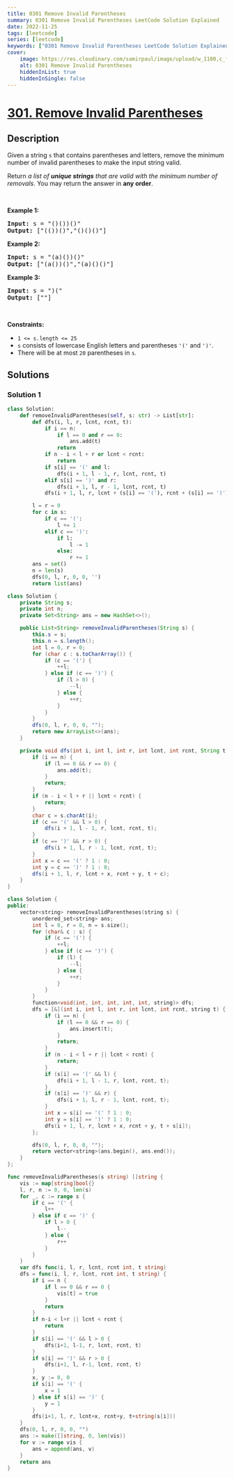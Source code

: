 ```yaml
---
title: 0301 Remove Invalid Parentheses
summary: 0301 Remove Invalid Parentheses LeetCode Solution Explained
date: 2022-11-25
tags: [leetcode]
series: [leetcode]
keywords: ["0301 Remove Invalid Parentheses LeetCode Solution Explained in all languages", "0301 Remove Invalid Parentheses", "LeetCode", "leetcode solution in Python3 C++ Java Go PHP Ruby Swift TypeScript Rust C# JavaScript C", "GeeksforGeeks", "InterviewBit", "Coding Ninjas", "HackerRank", "HackerEarth", "CodeChef", "TopCoder", "AlgoExpert", "freeCodeCamp", "Codeforces", "GitHub", "AtCoder", "Samir Paul"]
cover:
    image: https://res.cloudinary.com/samirpaul/image/upload/w_1100,c_fit,co_rgb:FFFFFF,l_text:Arial_75_bold:0301 Remove Invalid Parentheses - Solution Explained/problem-solving.webp
    alt: 0301 Remove Invalid Parentheses
    hiddenInList: true
    hiddenInSingle: false
---
```



# [301. Remove Invalid Parentheses](https://leetcode.com/problems/remove-invalid-parentheses)


## Description

<p>Given a string <code>s</code> that contains parentheses and letters, remove the minimum number of invalid parentheses to make the input string valid.</p>

<p>Return <em>a list of <strong>unique strings</strong> that are valid with the minimum number of removals</em>. You may return the answer in <strong>any order</strong>.</p>

<p>&nbsp;</p>
<p><strong class="example">Example 1:</strong></p>

<pre>
<strong>Input:</strong> s = &quot;()())()&quot;
<strong>Output:</strong> [&quot;(())()&quot;,&quot;()()()&quot;]
</pre>

<p><strong class="example">Example 2:</strong></p>

<pre>
<strong>Input:</strong> s = &quot;(a)())()&quot;
<strong>Output:</strong> [&quot;(a())()&quot;,&quot;(a)()()&quot;]
</pre>

<p><strong class="example">Example 3:</strong></p>

<pre>
<strong>Input:</strong> s = &quot;)(&quot;
<strong>Output:</strong> [&quot;&quot;]
</pre>

<p>&nbsp;</p>
<p><strong>Constraints:</strong></p>

<ul>
	<li><code>1 &lt;= s.length &lt;= 25</code></li>
	<li><code>s</code> consists of lowercase English letters and parentheses <code>&#39;(&#39;</code> and <code>&#39;)&#39;</code>.</li>
	<li>There will be at most <code>20</code> parentheses in <code>s</code>.</li>
</ul>

## Solutions

### Solution 1

<!-- tabs:start -->

```python
class Solution:
    def removeInvalidParentheses(self, s: str) -> List[str]:
        def dfs(i, l, r, lcnt, rcnt, t):
            if i == n:
                if l == 0 and r == 0:
                    ans.add(t)
                return
            if n - i < l + r or lcnt < rcnt:
                return
            if s[i] == '(' and l:
                dfs(i + 1, l - 1, r, lcnt, rcnt, t)
            elif s[i] == ')' and r:
                dfs(i + 1, l, r - 1, lcnt, rcnt, t)
            dfs(i + 1, l, r, lcnt + (s[i] == '('), rcnt + (s[i] == ')'), t + s[i])

        l = r = 0
        for c in s:
            if c == '(':
                l += 1
            elif c == ')':
                if l:
                    l -= 1
                else:
                    r += 1
        ans = set()
        n = len(s)
        dfs(0, l, r, 0, 0, '')
        return list(ans)
```

```java
class Solution {
    private String s;
    private int n;
    private Set<String> ans = new HashSet<>();

    public List<String> removeInvalidParentheses(String s) {
        this.s = s;
        this.n = s.length();
        int l = 0, r = 0;
        for (char c : s.toCharArray()) {
            if (c == '(') {
                ++l;
            } else if (c == ')') {
                if (l > 0) {
                    --l;
                } else {
                    ++r;
                }
            }
        }
        dfs(0, l, r, 0, 0, "");
        return new ArrayList<>(ans);
    }

    private void dfs(int i, int l, int r, int lcnt, int rcnt, String t) {
        if (i == n) {
            if (l == 0 && r == 0) {
                ans.add(t);
            }
            return;
        }
        if (n - i < l + r || lcnt < rcnt) {
            return;
        }
        char c = s.charAt(i);
        if (c == '(' && l > 0) {
            dfs(i + 1, l - 1, r, lcnt, rcnt, t);
        }
        if (c == ')' && r > 0) {
            dfs(i + 1, l, r - 1, lcnt, rcnt, t);
        }
        int x = c == '(' ? 1 : 0;
        int y = c == ')' ? 1 : 0;
        dfs(i + 1, l, r, lcnt + x, rcnt + y, t + c);
    }
}
```

```cpp
class Solution {
public:
    vector<string> removeInvalidParentheses(string s) {
        unordered_set<string> ans;
        int l = 0, r = 0, n = s.size();
        for (char& c : s) {
            if (c == '(') {
                ++l;
            } else if (c == ')') {
                if (l) {
                    --l;
                } else {
                    ++r;
                }
            }
        }
        function<void(int, int, int, int, int, string)> dfs;
        dfs = [&](int i, int l, int r, int lcnt, int rcnt, string t) {
            if (i == n) {
                if (l == 0 && r == 0) {
                    ans.insert(t);
                }
                return;
            }
            if (n - i < l + r || lcnt < rcnt) {
                return;
            }
            if (s[i] == '(' && l) {
                dfs(i + 1, l - 1, r, lcnt, rcnt, t);
            }
            if (s[i] == ')' && r) {
                dfs(i + 1, l, r - 1, lcnt, rcnt, t);
            }
            int x = s[i] == '(' ? 1 : 0;
            int y = s[i] == ')' ? 1 : 0;
            dfs(i + 1, l, r, lcnt + x, rcnt + y, t + s[i]);
        };

        dfs(0, l, r, 0, 0, "");
        return vector<string>(ans.begin(), ans.end());
    }
};
```

```go
func removeInvalidParentheses(s string) []string {
	vis := map[string]bool{}
	l, r, n := 0, 0, len(s)
	for _, c := range s {
		if c == '(' {
			l++
		} else if c == ')' {
			if l > 0 {
				l--
			} else {
				r++
			}
		}
	}
	var dfs func(i, l, r, lcnt, rcnt int, t string)
	dfs = func(i, l, r, lcnt, rcnt int, t string) {
		if i == n {
			if l == 0 && r == 0 {
				vis[t] = true
			}
			return
		}
		if n-i < l+r || lcnt < rcnt {
			return
		}
		if s[i] == '(' && l > 0 {
			dfs(i+1, l-1, r, lcnt, rcnt, t)
		}
		if s[i] == ')' && r > 0 {
			dfs(i+1, l, r-1, lcnt, rcnt, t)
		}
		x, y := 0, 0
		if s[i] == '(' {
			x = 1
		} else if s[i] == ')' {
			y = 1
		}
		dfs(i+1, l, r, lcnt+x, rcnt+y, t+string(s[i]))
	}
	dfs(0, l, r, 0, 0, "")
	ans := make([]string, 0, len(vis))
	for v := range vis {
		ans = append(ans, v)
	}
	return ans
}
```

<!-- tabs:end -->

<!-- end -->
